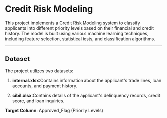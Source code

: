# Credit Risk Modeling

This project implements a Credit Risk Modeling system to classify applicants into different priority levels based on their financial and credit history. The model is built using various machine learning techniques, including feature selection, statistical tests, and classification algorithms.

---

## Dataset

The project utilizes two datasets:
1. **internal.xlsx**:Contains information about the applicant's trade lines, loan accounts, and payment history.

2. **cibil.xlsx**:Contains details of the applicant's delinquency records, credit score, and loan inquiries.

<b>Target Column</b>: Approved_Flag (Priority Levels)
